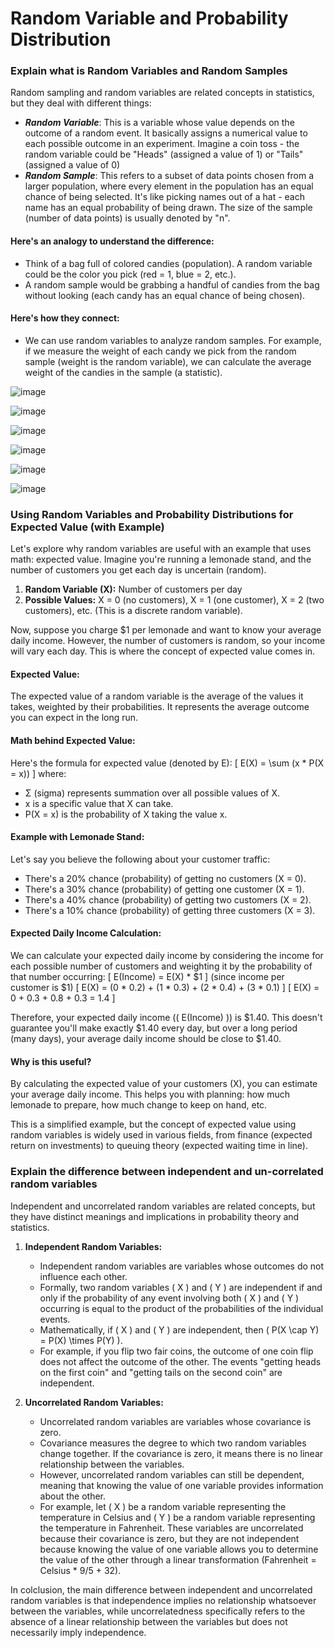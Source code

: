# Random Variable and Probability Distribution

### Explain what is Random Variables and Random Samples
Random sampling and random variables are related concepts in statistics, but they deal with different things:
- ***Random Variable***: This is a variable whose value depends on the outcome of a random event. It basically assigns a numerical value to each possible outcome in an experiment. Imagine a coin toss - the random variable could be "Heads" (assigned a value of 1) or "Tails" (assigned a value of 0)
- ***Random Sample***: This refers to a subset of data points chosen from a larger population, where every element in the population has an equal chance of being selected. It's like picking names out of a hat - each name has an equal probability of being drawn. The size of the sample (number of data points) is usually denoted by "n".

#### Here's an analogy to understand the difference:
- Think of a bag full of colored candies (population). A random variable could be the color you pick (red = 1, blue = 2, etc.).
- A random sample would be grabbing a handful of candies from the bag without looking (each candy has an equal chance of being chosen).
#### Here's how they connect:
- We can use random variables to analyze random samples. For example, if we measure the weight of each candy we pick from the random sample (weight is the random variable), we can calculate the average weight of the candies in the sample (a statistic).

![image](https://github.com/nehakardam/Probability-Statistics-for-Machine-Learning-/assets/70997776/e1944af7-b630-4e01-ba5d-680a03a9570e)

![image](https://github.com/nehakardam/Probability-Statistics-for-Machine-Learning-/assets/70997776/e57b0840-1ccc-41a8-9eda-e3b23566314c)

![image](https://github.com/nehakardam/Probability-Statistics-for-Machine-Learning-/assets/70997776/dc1eadf1-3b31-4232-8a72-fc3f2badeca0)

![image](https://github.com/nehakardam/Probability-Statistics-for-Machine-Learning-/assets/70997776/bc5823be-29a4-4f48-85ca-84abe74a4fe7)

![image](https://github.com/nehakardam/Probability-Statistics-for-Machine-Learning-/assets/70997776/cc046510-c514-4fac-ad12-df25631bc51f)

![image](https://github.com/nehakardam/Probability-Statistics-for-Machine-Learning-/assets/70997776/e0b359b4-2971-4f09-8854-908fd55fe9ac)


### Using Random Variables and Probability Distributions for Expected Value (with Example)

Let's explore why random variables are useful with an example that uses math: expected value. Imagine you're running a lemonade stand, and the number of customers you get each day is uncertain (random).

1. **Random Variable (X):** Number of customers per day
2. **Possible Values:** X = 0 (no customers), X = 1 (one customer), X = 2 (two customers), etc. (This is a discrete random variable).

Now, suppose you charge $1 per lemonade and want to know your average daily income. However, the number of customers is random, so your income will vary each day. This is where the concept of expected value comes in.

#### Expected Value:
The expected value of a random variable is the average of the values it takes, weighted by their probabilities. It represents the average outcome you can expect in the long run.

#### Math behind Expected Value:
Here's the formula for expected value (denoted by E):
\[ E(X) = \sum (x * P(X = x)) \]
where:
- Σ (sigma) represents summation over all possible values of X.
- x is a specific value that X can take.
- P(X = x) is the probability of X taking the value x.

#### Example with Lemonade Stand:
Let's say you believe the following about your customer traffic:
- There's a 20% chance (probability) of getting no customers (X = 0).
- There's a 30% chance (probability) of getting one customer (X = 1).
- There's a 40% chance (probability) of getting two customers (X = 2).
- There's a 10% chance (probability) of getting three customers (X = 3).

#### Expected Daily Income Calculation:
We can calculate your expected daily income by considering the income for each possible number of customers and weighting it by the probability of that number occurring:
\[ E(Income) = E(X) * $1 \] (since income per customer is $1)
\[ E(X) = (0 * 0.2) + (1 * 0.3) + (2 * 0.4) + (3 * 0.1) \]
\[ E(X) = 0 + 0.3 + 0.8 + 0.3 = 1.4 \]

Therefore, your expected daily income (\( E(Income) \)) is $1.40. This doesn't guarantee you'll make exactly $1.40 every day, but over a long period (many days), your average daily income should be close to $1.40.

#### Why is this useful?
By calculating the expected value of your customers (X), you can estimate your average daily income. This helps you with planning: how much lemonade to prepare, how much change to keep on hand, etc.

This is a simplified example, but the concept of expected value using random variables is widely used in various fields, from finance (expected return on investments) to queuing theory (expected waiting time in line).

### Explain the difference between independent and un-correlated random variables

Independent and uncorrelated random variables are related concepts, but they have distinct meanings and implications in probability theory and statistics.

1. **Independent Random Variables:**
   - Independent random variables are variables whose outcomes do not influence each other.
   - Formally, two random variables \( X \) and \( Y \) are independent if and only if the probability of any event involving both \( X \) and \( Y \) occurring is equal to the product of the probabilities of the individual events.
   - Mathematically, if \( X \) and \( Y \) are independent, then \( P(X \cap Y) = P(X) \times P(Y) \).
   - For example, if you flip two fair coins, the outcome of one coin flip does not affect the outcome of the other. The events "getting heads on the first coin" and "getting tails on the second coin" are independent.

2. **Uncorrelated Random Variables:**
   - Uncorrelated random variables are variables whose covariance is zero.
   - Covariance measures the degree to which two random variables change together. If the covariance is zero, it means there is no linear relationship between the variables.
   - However, uncorrelated random variables can still be dependent, meaning that knowing the value of one variable provides information about the other.
   - For example, let \( X \) be a random variable representing the temperature in Celsius and \( Y \) be a random variable representing the temperature in Fahrenheit. These variables are uncorrelated because their covariance is zero, but they are not independent because knowing the value of one variable allows you to determine the value of the other through a linear transformation (Fahrenheit = Celsius * 9/5 + 32).

In colclusion, the main difference between independent and uncorrelated random variables is that independence implies no relationship whatsoever between the variables, while uncorrelatedness specifically refers to the absence of a linear relationship between the variables but does not necessarily imply independence.



